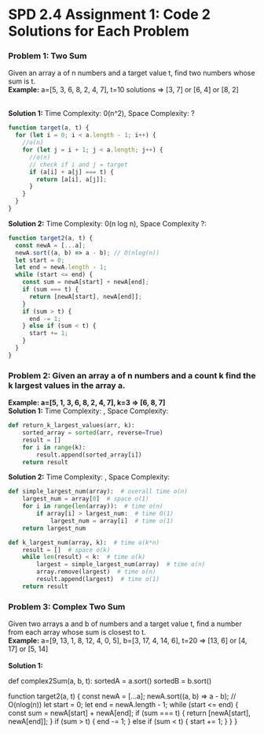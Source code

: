 # SPD 2.4 Assignment 1: Code 2 Solutions for Each Problem

### Problem 1: Two Sum
Given an array a of n numbers and a target value t, find two numbers whose sum is t.<br>
**Example:** a=[5, 3, 6, 8, 2, 4, 7], t=10 solutions ⇒ [3, 7] or [6, 4] or [8, 2]<br><br>

**Solution 1:** Time Complexity: 0(n^2), Space Complexity: ?
```javascript
function target(a, t) {
  for (let i = 0; i < a.length - 1; i++) {
    //o(n)
    for (let j = i + 1; j < a.length; j++) {
      //o(n)
      // check if i and j = target
      if (a[i] + a[j] === t) {
        return [a[i], a[j]];
      }
    }
  }
}
```
**Solution 2:** Time Complexity: 0(n log n), Space Complexity ?: 
```javascript
function target2(a, t) {
  const newA = [...a];
  newA.sort((a, b) => a - b); // O(nlog(n))
  let start = 0;
  let end = newA.length - 1;
  while (start <= end) {
    const sum = newA[start] + newA[end];
    if (sum === t) {
      return [newA[start], newA[end]];
    }
    if (sum > t) {
      end -= 1;
    } else if (sum < t) {
      start += 1;
    }
  }
}
```

### Problem 2: Given an array a of n numbers and a count k find the k largest values in the array a.
**Example: a=[5, 1, 3, 6, 8, 2, 4, 7], k=3 ⇒ [6, 8, 7]**<br>
**Solution 1:** Time Complexity: , Space Complexity: 
```python
def return_k_largest_values(arr, k):
    sorted_array = sorted(arr, reverse=True)
    result = []
    for i in range(k):
        result.append(sorted_array[i])
    return result
```
**Solution 2:** Time Complexity: , Space Complexity: 
```python
def simple_largest_num(array):  # overall time o(n)
    largest_num = array[0]  # space o(1)
    for i in range(len(array)):  # time o(n)
        if array[i] > largest_num:  # time 0(1)
            largest_num = array[i]  # time o(1)
    return largest_num

def k_largest_num(array, k):  # time o(k*n)
    result = []  # space o(k)
    while len(result) < k:  # time o(k)
        largest = simple_largest_num(array)  # time o(n)
        array.remove(largest)  # time o(n)
        result.append(largest)  # time o(1)
    return result
```

### Problem 3: Complex Two Sum 
Given two arrays a and b of numbers and a target value t, find a number from each array whose sum is closest to t.<br>
**Example:** a=[9, 13, 1, 8, 12, 4, 0, 5], b=[3, 17, 4, 14, 6], t=20 ⇒ [13, 6] or [4, 17] or [5, 14] <br><br>
**Solution 1:**


def complex2Sum(a, b, t):
    sortedA = a.sort()
    sortedB = b.sort()
    
function target2(a, t) {
  const newA = [...a];
  newA.sort((a, b) => a - b); // O(nlog(n))
  let start = 0;
  let end = newA.length - 1;
  while (start <= end) {
    const sum = newA[start] + newA[end];
    if (sum === t) {
      return [newA[start], newA[end]];
    }
    if (sum > t) {
      end -= 1;
    } else if (sum < t) {
      start += 1;
    }
  }
}